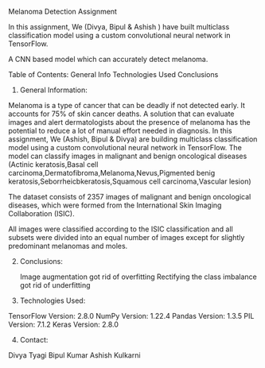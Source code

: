 Melanoma Detection Assignment

In this assignment, We (Divya, Bipul & Ashish ) have built multiclass classification model using a custom convolutional neural network in TensorFlow.

A CNN based model which can accurately detect melanoma.

Table of Contents: 
    General Info
    Technologies Used
    Conclusions
    
1) General Information:

  Melanoma is a type of cancer that can be deadly if not detected early. It accounts for 75% of skin cancer deaths. A solution that can evaluate images and alert dermatologists about the presence of melanoma has the potential to reduce a lot of manual effort needed in diagnosis. In this assignment, We (Ashish, Bipul & Divya) are building multiclass classification model using a  custom convolutional neural network in TensorFlow. The model can classify images  in malignant and benign oncological     diseases (Actinic keratosis,Basal cell carcinoma,Dermatofibroma,Melanoma,Nevus,Pigmented benig keratosis,Seborrheicbkeratosis,Squamous cell carcinoma,Vascular lesion)
    
 The dataset consists of 2357 images of malignant and benign oncological diseases, which were formed from the International Skin Imaging Collaboration (ISIC).
 
 All images were classified according to the ISIC classification and all subsets were divided into an equal number of     images except for slightly predominant melanomas and moles.
    
2) Conclusions:

    Image augmentation got rid of overfitting
    Rectifying the class imbalance got rid of underfitting

3) Technologies Used:

  TensorFlow Version:  2.8.0
  NumPy Version:  1.22.4
  Pandas Version:  1.3.5
  PIL Version:  7.1.2
  Keras Version:  2.8.0
    

4) Contact:

  Divya Tyagi
  Bipul Kumar
  Ashish Kulkarni
